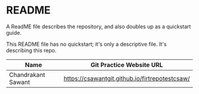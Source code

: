 # README

A ReadME file describes the repository, and also doubles up as a quickstart guide.

This README file has no quickstart; it's only a descriptive file. It's describing this repo.

| Name | Git Practice Website URL |
| ----- | ------------------------ |
| Chandrakant Sawant | https://csawantgit.github.io/firtrepotestcsaw/ |
